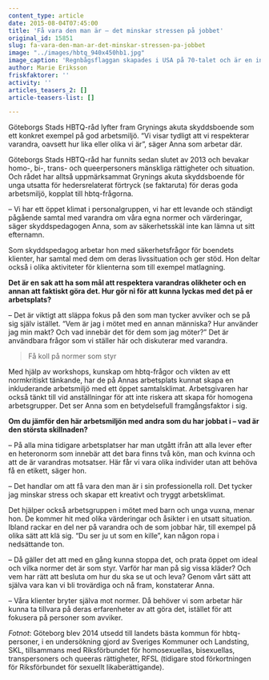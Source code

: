 ```yaml
---
content_type: article
date: 2015-08-04T07:45:00
title: 'Få vara den man är – det minskar stressen på jobbet'
original_id: 15851
slug: fa-vara-den-man-ar-det-minskar-stressen-pa-jobbet
image: "../images/hbtq_940x450hb1.jpg"
image_caption: 'Regnbågsflaggan skapades i USA på 70-talet och är en internationell symbol för stolthet och mångfald hos homo-, bi-, trans- och queerpersoner. Den står också för tolerans och respekt för alla medmänniskor.'
author: Marie Eriksson
friskfaktorer: ''
activity: ''
articles_teasers_2: []
article-teasers-list: []

---
```


Göteborgs Stads HBTQ-råd lyfter fram Grynings akuta skyddsboende som ett konkret exempel på god arbetsmiljö. “Vi visar tydligt att vi respekterar varandra, oavsett hur lika eller olika vi är”, säger Anna som arbetar där.

Göteborgs Stads HBTQ-råd har funnits sedan slutet av 2013 och bevakar homo-, bi-, trans- och queerpersoners mänskliga rättigheter och situation. Och rådet har alltså uppmärksammat Grynings akuta skyddsboende för unga utsatta för hedersrelaterat förtryck (se faktaruta) för deras goda arbetsmiljö, kopplat till hbtq-frågorna.

– Vi har ett öppet klimat i personalgruppen, vi har ett levande och ständigt pågående samtal med varandra om våra egna normer och värderingar, säger skyddspedagogen Anna, som av säkerhetsskäl inte kan lämna ut sitt efternamn. 

Som skyddspedagog arbetar hon med säkerhetsfrågor för boendets klienter, har samtal med dem om deras livssituation och ger stöd. Hon deltar också i olika aktiviteter för klienterna som till exempel matlagning.

**Det är en sak att ha som mål att respektera varandras olikheter och en annan att faktiskt göra det. Hur gör ni för att kunna lyckas med det på er arbetsplats?**

– Det är viktigt att släppa fokus på den som man tycker avviker och se på sig själv istället. “Vem är jag i mötet med en annan människa? Hur använder jag min makt? Och vad innebär det för dem som jag möter?” Det är användbara frågor som vi ställer här och diskuterar med varandra.

> Få koll på normer som styr

Med hjälp av workshops, kunskap om hbtq-frågor och vikten av ett normkritiskt tänkande, har de på Annas arbetsplats kunnat skapa en inkluderande arbetsmiljö med ett öppet samtalsklimat. Arbetsgivaren har också tänkt till vid anställningar för att inte riskera att skapa för homogena arbetsgrupper. Det ser Anna som en betydelsefull framgångsfaktor i sig.

**Om du jämför den här arbetsmiljön med andra som du har jobbat i – vad är den största skillnaden?**

– På alla mina tidigare arbetsplatser har man utgått ifrån att alla lever efter en heteronorm som innebär att det bara finns två kön, man och kvinna och att de är varandras motsatser. Här får vi vara olika individer utan att behöva få en etikett, säger hon.

– Det handlar om att få vara den man är i sin professionella roll. Det tycker jag minskar stress och skapar ett kreativt och tryggt arbetsklimat.

Det hjälper också arbetsgruppen i mötet med barn och unga vuxna, menar hon. De kommer hit med olika värderingar och åsikter i en utsatt situation. Ibland rackar en del ner på varandra och de som jobbar här, till exempel på olika sätt att klä sig. “Du ser ju ut som en kille”, kan någon ropa i nedsättande ton.

– Då gäller det att med en gång kunna stoppa det, och prata öppet om ideal och vilka normer det är som styr. Varför har man på sig vissa kläder? Och vem har rätt att besluta om hur du ska se ut och leva? Genom vårt sätt att själva vara kan vi bli trovärdiga och nå fram, konstaterar Anna.

– Våra klienter bryter själva mot normer. Då behöver vi som arbetar här kunna ta tillvara på deras erfarenheter av att göra det, istället för att fokusera på personer som avviker.

_Fotnot_: Göteborg blev 2014 utsedd till landets bästa kommun för hbtq-personer, i en undersökning gjord av Sveriges Kommuner och Landsting, SKL, tillsammans med Riksförbundet för homosexuellas, bisexuellas, transpersoners och queeras rättigheter, RFSL (tidigare stod förkortningen för Riksförbundet för sexuellt likaberättigande).

